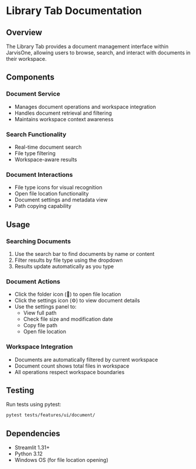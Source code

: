 # Library Tab Documentation

## Overview
The Library Tab provides a document management interface within JarvisOne, allowing users to browse, search, and interact with documents in their workspace.

## Components

### Document Service
- Manages document operations and workspace integration
- Handles document retrieval and filtering
- Maintains workspace context awareness

### Search Functionality
- Real-time document search
- File type filtering
- Workspace-aware results

### Document Interactions
- File type icons for visual recognition
- Open file location functionality
- Document settings and metadata view
- Path copying capability

## Usage

### Searching Documents
1. Use the search bar to find documents by name or content
2. Filter results by file type using the dropdown
3. Results update automatically as you type

### Document Actions
- Click the folder icon (📁) to open file location
- Click the settings icon (⚙️) to view document details
- Use the settings panel to:
  - View full path
  - Check file size and modification date
  - Copy file path
  - Open file location

### Workspace Integration
- Documents are automatically filtered by current workspace
- Document count shows total files in workspace
- All operations respect workspace boundaries

## Testing
Run tests using pytest:
```bash
pytest tests/features/ui/document/
```

## Dependencies
- Streamlit 1.31+
- Python 3.12
- Windows OS (for file location opening)
